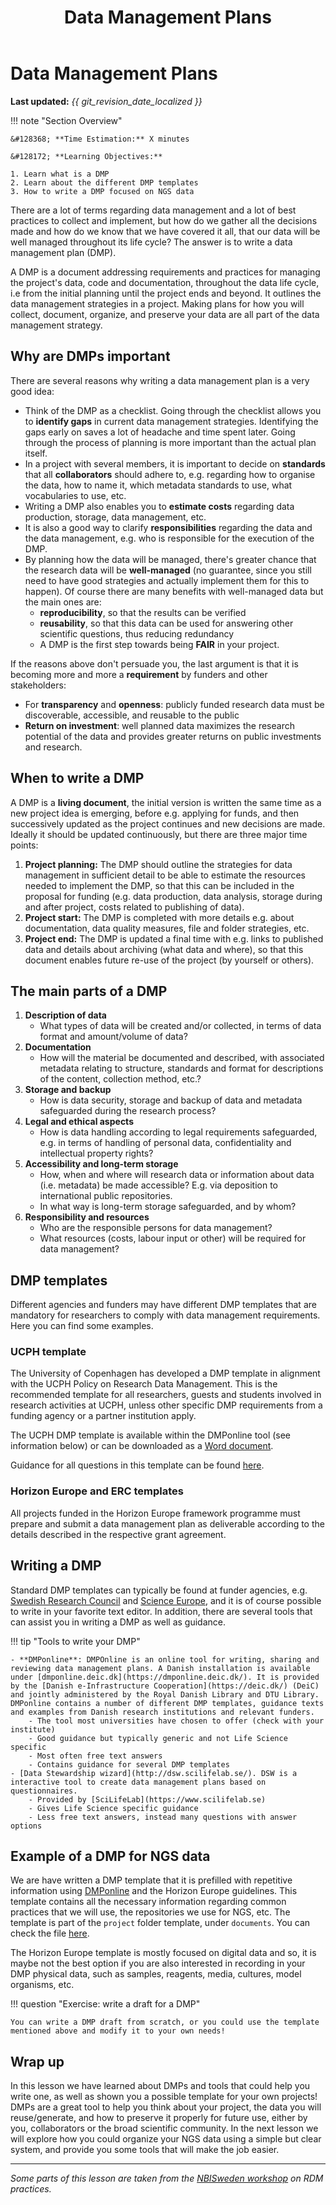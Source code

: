 ﻿---
title: Data Management Plans
summary: A brief description of my document.
tags:
    - Data Management Plan
    - DMP
---

# Data Management Plans

**Last updated:** *{{ git_revision_date_localized }}*

!!! note "Section Overview"

    &#128368; **Time Estimation:** X minutes  

    &#128172; **Learning Objectives:**    
       
    1. Learn what is a DMP
    2. Learn about the different DMP templates
    3. How to write a DMP focused on NGS data

There are a lot of terms regarding data management and a lot of best practices to collect and implement, but how do we gather all the decisions made and how do we know that we have covered it all, that our data will be well managed throughout its life cycle? The answer is to write a data management plan (DMP).

A DMP is a document addressing requirements and practices for managing the project's data, code and documentation, throughout the data life cycle, i.e from the initial planning until the project ends and beyond. It outlines the data management strategies in a project. Making plans for how you will collect, document, organize, and preserve your data are all part of the data management strategy.

## Why are DMPs important

There are several reasons why writing a data management plan is a very good idea:

- Think of the DMP as a checklist. Going through the checklist allows you to **identify gaps** in current data management strategies. Identifying the gaps early on saves a lot of headache and time spent later. Going through the process of planning is more important than the actual plan itself.
- In a project with several members, it is important to decide on **standards** that all **collaborators** should adhere to, e.g. regarding how to organise the data, how to name it, which metadata standards to use, what vocabularies to use, etc.
- Writing a DMP also enables you to **estimate costs** regarding data production, storage, data management, etc.
- It is also a good way to clarify **responsibilities** regarding the data and the data management, e.g. who is responsible for the execution of the DMP.
- By planning how the data will be managed, there's greater chance that the research data will be **well-managed** (no guarantee, since you still need to have good strategies and actually implement them for this to happen). Of course there are many benefits with well-managed data but the main ones are:
    - **reproducibility**, so that the results can be verified
    - **reusability**, so that this data can be used for answering other scientific questions, thus reducing redundancy
    - A DMP is the first step towards being **FAIR** in your project.

If the reasons above don't persuade you, the last argument is that it is becoming more and more a **requirement** by funders and other stakeholders:

- For **transparency** and **openness**: publicly funded research data must be discoverable, accessible, and reusable to the public
- **Return on investment**: well planned data maximizes the research potential of the data and provides greater returns on public investments and research.

## When to write a DMP

A DMP is a **living document**, the initial version is written the same time as a new project idea is emerging, before e.g. applying for funds, and then successively updated as the project continues and new decisions are made. Ideally it should be updated continuously, but there are three major time points:

1. **Project planning:** The DMP should outline the strategies for data management in sufficient detail to be able to estimate the resources needed to implement the DMP, so that this can be included in the proposal for funding (e.g. data production, data analysis, storage during and after project, costs related to publishing of data).
2. **Project start:** The DMP is completed with more details e.g. about documentation, data quality measures, file and folder strategies, etc.
3. **Project end:** The DMP is updated a final time with e.g. links to published data and details about archiving (what data and where), so that this document enables future re-use of the project (by yourself or others).

## The main parts of a DMP

1. **Description of data**
    * What types of data will be created and/or collected, in terms of data format and amount/volume of data?
2. **Documentation**
    * How will the material be documented and described, with associated metadata relating to structure, standards and format for descriptions of the content, collection method, etc.?
3. **Storage and backup**
    * How is data security, storage and backup of data and metadata safeguarded during the research process?
4. **Legal and ethical aspects**
    * How is data handling according to legal requirements safeguarded, e.g. in terms of handling of personal data, confidentiality and intellectual property rights?
5. **Accessibility and long-term storage**
    * How, when and where will research data or information about data (i.e. metadata) be made accessible? E.g. via deposition to international public repositories.
    * In what way is long-term storage safeguarded, and by whom?
6. **Responsibility and resources**
    * Who are the responsible persons for data management?
    * What resources (costs, labour input or other) will be required for data management?

## DMP templates

Different agencies and funders may have different DMP templates that are mandatory for researchers to comply with data management requirements. Here you can find some examples.

### UCPH template

The University of Copenhagen has developed a DMP template in alignment with the UCPH Policy on Research Data Manage​ment. This is the recommended template for all researchers, guests and students involved in research activities at UCPH, unless other specific DMP requirements from a funding agency or a partner institution apply.

The UCPH DMP template is available within the DMPonline tool (see information below) or can be downloaded as a [Word document](https://kunet.ku.dk/work-areas/research/data/data-management-plans/Documents/UCPH%20Data%20Management%20Plan%20Template%20v2.1.docx).

Guidance for all questions in this template can be found [here](https://kunet.ku.dk/work-areas/research/data/data-management-plans/Documents/Guidelines%20for%20UCPH's%20data%20management%20plan%20template%20v2.1.pdf).

### Horizon Europe and ERC templates

All projects funded in the Horizon Europe framework programme must prepare and submit a data management plan as deliverable according to the details described in the respective grant agreement.

## Writing a DMP

Standard DMP templates can typically be found at funder agencies, e.g. [Swedish Research Council](https://www.vr.se/english/applying-for-funding/requirements-terms-and-conditions/producing-a-data-management-plan/data-management-plan-template.html) and [Science Europe](https://www.scienceeurope.org/media/jezkhnoo/se_rdm_practical_guide_final.pdf), and it is of course possible to write in your favorite text editor. In addition, there are several tools that can assist you in writing a DMP as well as guidance.

!!! tip "Tools to write your DMP"

    - **DMPonline**: DMPOnline is an online tool for writing, sharing and reviewing data management plans. A Danish installation is available under [dmponline.deic.dk](https://dmponline.deic.dk/). It is provided by the [Danish e-Infrastructure Cooperation](https://deic.dk/) (DeiC) and jointly administered by the Royal Danish Library and DTU Library. DMPonline contains a number of different DMP templates, guidance texts and examples from Danish research institutions and relevant funders.  
        - The tool most universities have chosen to offer (check with your institute)
        - Good guidance but typically generic and not Life Science specific
        - Most often free text answers
        - Contains guidance for several DMP templates
    - [Data Stewardship wizard](http://dsw.scilifelab.se/). DSW is a interactive tool to create data management plans based on questionnaires. 
        - Provided by [SciLifeLab](https://www.scilifelab.se)
        - Gives Life Science specific guidance
        - Less free text answers, instead many questions with answer options

## Example of a DMP for NGS data

We are have written a DMP template that it is prefilled with repetitive information using [DMPonline](https://dmponline.deic.dk/) and the Horizon Europe guidelines. This template contains all the necessary information regarding common practices that we will use, the repositories we use for NGS, etc. The template is part of the `project` folder template, under `documents`. You can check the file [here](https://github.com/brickmanlab/ngs-template/blob/master/project/%7B%7B%20cookiecutter.project%20%7D%7D/documents/Non-sensitive_NGS_research_project_template.docx).

The Horizon Europe template is mostly focused on digital data and so, it is maybe not the best option if you are also interested in recording in your DMP physical data, such as samples, reagents, media, cultures, model organisms, etc.

!!! question "Exercise: write a draft for a DMP"

    You can write a DMP draft from scratch, or you could use the template mentioned above and modify it to your own needs!

## Wrap up

In this lesson we have learned about DMPs and tools that could help you write one, as well as shown you a possible template for your own projects! DMPs are a great tool to help you think about your project, the data you will reuse/generate, and how to preserve it properly for future use, either by you, collaborators or the broad scientific community. In the next lesson we will explore how you could organize your NGS data using a simple but clear system, and provide you some tools that will make the job easier.

***

*Some parts of this lesson are taken from the [NBISweden workshop](https://uppsala.instructure.com/courses/48087/pages/introduction-to-data-management-practices) on RDM practices.*
